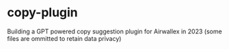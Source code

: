# copy-plugin
Building a GPT powered copy suggestion plugin for Airwallex in 2023
(some files are ommitted to retain data privacy)
